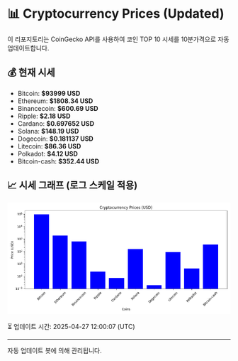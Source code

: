
# 📊 Cryptocurrency Prices (Updated)

이 리포지토리는 CoinGecko API를 사용하여 코인 TOP 10 시세를 10분가격으로 자동 업데이트합니다.

## 💰 현재 시세
- Bitcoin: **$93999 USD**
- Ethereum: **$1808.34 USD**
- Binancecoin: **$600.69 USD**
- Ripple: **$2.18 USD**
- Cardano: **$0.697652 USD**
- Solana: **$148.19 USD**
- Dogecoin: **$0.181137 USD**
- Litecoin: **$86.36 USD**
- Polkadot: **$4.12 USD**
- Bitcoin-cash: **$352.44 USD**

## 📈 시세 그래프 (로그 스케일 적용)
![Crypto Prices](crypto_prices.png)

⏳ 업데이트 시간: 2025-04-27 12:00:07 (UTC)

---
자동 업데이트 봇에 의해 관리됩니다.
